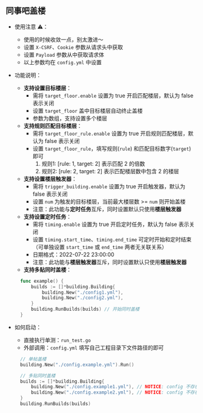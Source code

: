 ## 同事吧盖楼

- 使用注意 ⚠️：
  - 使用的时候收敛一点，别太激进～
  - 设置 `X-CSRF`、`Cookie` 参数从请求头中获取
  - 设置 `Payload` 参数从中获取请求体
  - 以上参数均在 `config.yml` 中设置


- 功能说明：
  - **支持设置目标楼层**：
    - 需将 `target_floor.enable` 设置为 true 开启匹配楼层，默认为 false 表示关闭
    - 设置 `target_floor` 盖中目标楼层自动终止盖楼
    - 参数为数组，支持设置多个楼层
  - **支持规则匹配目标楼层**：
    - 需将 `target_floor_rule.enable` 设置为 true 开启规则匹配楼层，默认为 false 表示关闭
    - 设置 `target_floor_rule`，填写规则(`rule`) 和匹配目标数字(`target`) 即可
      1. 规则1: [rule: 1, target: 2] 表示匹配 2 的倍数
      2. 规则2: [rule: 2, target: 2] 表示匹配楼层数中包含 2 的楼层
  - **支持设置楼层触发器**：
    - 需将 `trigger_building.enable` 设置为 true 开启触发器，默认为 false 表示关闭
    - 设置 `num` 为触发的目标楼层，当前最大楼层数 >= `num` 则开始盖楼
    - 注意：此功能与**定时任务**互斥，同时设置默认只使用**楼层触发器**
  - **支持设置定时任务**：
    - 需将 `timing.enable` 设置为 true 开启定时任务，默认为 false 表示关闭
    - 设置 `timing.start_time`、`timing.end_time` 可定时开始和定时结束（可单独设置 `start_time` 或 `end_time` 两者无关联关系）
    - 日期格式：2022-07-22 23:00:00
    - 注意：此功能与**楼层触发器**互斥，同时设置默认只使用**楼层触发器**
  - **支持多贴同时盖楼**：
  ```go
    func example() {
        builds := []*building.Building{
            building.New("./config1.yml"), 
            building.New("./config2.yml"),
        }
        building.RunBuilds(builds) // 开始同时盖楼
    }
  ```
  
- 如何启动：
  - 直接执行单测：`run_test.go`
  - 外部调用：`config.yml` 填写自己工程目录下文件路径的即可
  ```go
    // 单帖盖楼
    building.New("./config.example.yml").Run()
  
    // 多贴同时盖楼
    builds := []*building.Building{
        building.New("./config.example1.yml"), // NOTICE: config 不存在
        building.New("./config.example2.yml"), // NOTICE: config 不存在
    }
    building.RunBuilds(builds)
  ```